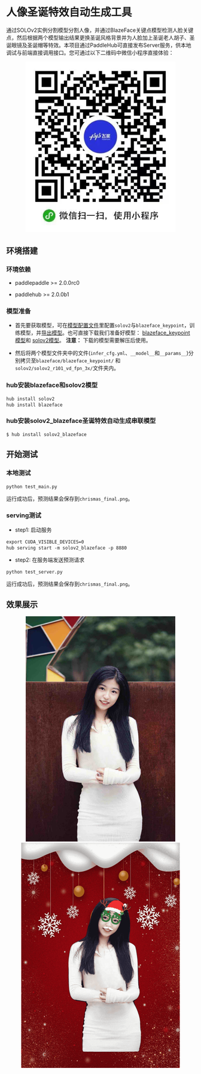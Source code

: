 # 人像圣诞特效自动生成工具
通过SOLOv2实例分割模型分割人像，并通过BlazeFace关键点模型检测人脸关键点，然后根据两个模型输出结果更换圣诞风格背景并为人脸加上圣诞老人胡子、圣诞眼镜及圣诞帽等特效。本项目通过PaddleHub可直接发布Server服务，供本地调试与前端直接调用接口。您可通过以下二维码中微信小程序直接体验：

<div align="center">
  <img src="demo_images/wechat_app.jpeg" width='400'/>
</div>

## 环境搭建

### 环境依赖

- paddlepaddle >= 2.0.0rc0

- paddlehub >= 2.0.0b1

### 模型准备
- 首先要获取模型，可在[模型配置文件](../../configs)里配置`solov2`与`blazeface_keypoint`，训练模型，并[导出模型](../../docs/advanced_tutorials/deploy/EXPORT_MODEL.md)。也可直接下载我们准备好模型：
[blazeface_keypoint模型](https://paddlemodels.bj.bcebos.com/object_detection/application/blazeface_keypoint.tar)和
[solov2模型](https://paddlemodels.bj.bcebos.com/object_detection/application/solov2_r101_vd_fpn_3x.tar)。
**注意：** 下载的模型需要解压后使用。

- 然后将两个模型文件夹中的文件(`infer_cfg.yml`、`__model__`和`__params__`)分别拷贝至`blazeface/blazeface_keypoint/` 和 `solov2/solov2_r101_vd_fpn_3x/`文件夹内。

### hub安装blazeface和solov2模型

```shell
hub install solov2
hub install blazeface
```

### hub安装solov2_blazeface圣诞特效自动生成串联模型

```shell
$ hub install solov2_blazeface
```
## 开始测试

### 本地测试

```shell
python test_main.py
```
运行成功后，预测结果会保存到`chrismas_final.png`。

### serving测试

- step1: 启动服务

```shell
export CUDA_VISIBLE_DEVICES=0
hub serving start -m solov2_blazeface -p 8880
```

- step2: 在服务端发送预测请求

```shell
python test_server.py
```
运行成功后，预测结果会保存到`chrismas_final.png`。

## 效果展示

<div align="center">
  <img src="demo_images/test.jpg" height="600px" ><img src="demo_images/result.png" height="600px" >
</div>
